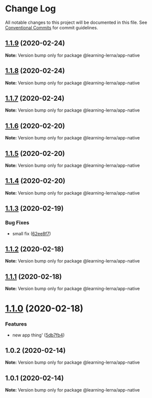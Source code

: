# Change Log

All notable changes to this project will be documented in this file.
See [Conventional Commits](https://conventionalcommits.org) for commit guidelines.

## [1.1.9](https://github.com/chrisventura/learning-lerna/compare/@learning-lerna/app-native@1.1.8...@learning-lerna/app-native@1.1.9) (2020-02-24)

**Note:** Version bump only for package @learning-lerna/app-native





## [1.1.8](https://github.com/chrisventura/learning-lerna/compare/@learning-lerna/app-native@1.1.7...@learning-lerna/app-native@1.1.8) (2020-02-24)

**Note:** Version bump only for package @learning-lerna/app-native





## [1.1.7](https://github.com/chrisventura/learning-lerna/compare/@learning-lerna/app-native@1.1.6...@learning-lerna/app-native@1.1.7) (2020-02-24)

**Note:** Version bump only for package @learning-lerna/app-native





## [1.1.6](https://github.com/chrisventura/learning-lerna/compare/@learning-lerna/app-native@1.1.5...@learning-lerna/app-native@1.1.6) (2020-02-20)

**Note:** Version bump only for package @learning-lerna/app-native





## [1.1.5](https://github.com/chrisventura/learning-lerna/compare/@learning-lerna/app-native@1.1.4...@learning-lerna/app-native@1.1.5) (2020-02-20)

**Note:** Version bump only for package @learning-lerna/app-native





## [1.1.4](https://github.com/chrisventura/learning-lerna/compare/@learning-lerna/app-native@1.1.3...@learning-lerna/app-native@1.1.4) (2020-02-20)

**Note:** Version bump only for package @learning-lerna/app-native





## [1.1.3](https://github.com/chrisventura/learning-lerna/compare/@learning-lerna/app-native@1.1.2...@learning-lerna/app-native@1.1.3) (2020-02-19)


### Bug Fixes

* small fix ([62ee8f7](https://github.com/chrisventura/learning-lerna/commit/62ee8f7))





## [1.1.2](https://github.com/chrisventura/learning-lerna/compare/@learning-lerna/app-native@1.1.1...@learning-lerna/app-native@1.1.2) (2020-02-18)

**Note:** Version bump only for package @learning-lerna/app-native





## [1.1.1](https://github.com/chrisventura/learning-lerna/compare/@learning-lerna/app-native@1.1.0...@learning-lerna/app-native@1.1.1) (2020-02-18)

**Note:** Version bump only for package @learning-lerna/app-native





# [1.1.0](https://github.com/chrisventura/learning-lerna/compare/@learning-lerna/app-native@1.0.2...@learning-lerna/app-native@1.1.0) (2020-02-18)


### Features

* new app thing' ([5db7fb4](https://github.com/chrisventura/learning-lerna/commit/5db7fb4))





## 1.0.2 (2020-02-14)

**Note:** Version bump only for package @learning-lerna/app-native





## 1.0.1 (2020-02-14)

**Note:** Version bump only for package @learning-lerna/app-native
